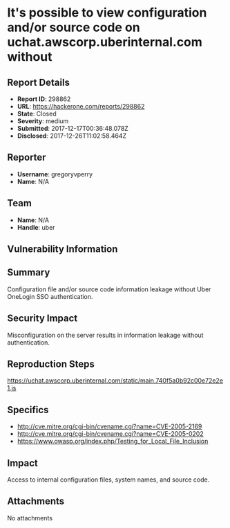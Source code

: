 # It's possible to view configuration and/or source code on uchat.awscorp.uberinternal.com without 

## Report Details
- **Report ID**: 298862
- **URL**: https://hackerone.com/reports/298862
- **State**: Closed
- **Severity**: medium
- **Submitted**: 2017-12-17T00:36:48.078Z
- **Disclosed**: 2017-12-26T11:02:58.464Z

## Reporter
- **Username**: gregoryvperry
- **Name**: N/A

## Team
- **Name**: N/A
- **Handle**: uber

## Vulnerability Information
## Summary
Configuration file and/or source code information leakage without Uber OneLogin SSO authentication.

## Security Impact
Misconfiguration on the server results in information leakage without authentication.

## Reproduction Steps
https://uchat.awscorp.uberinternal.com/static/main.740f5a0b92c00e72e2e1.js

## Specifics
* http://cve.mitre.org/cgi-bin/cvename.cgi?name=CVE-2005-2169
* http://cve.mitre.org/cgi-bin/cvename.cgi?name=CVE-2005-0202
* https://www.owasp.org/index.php/Testing_for_Local_File_Inclusion

## Impact

Access to internal configuration files, system names, and source code.

## Attachments
No attachments
